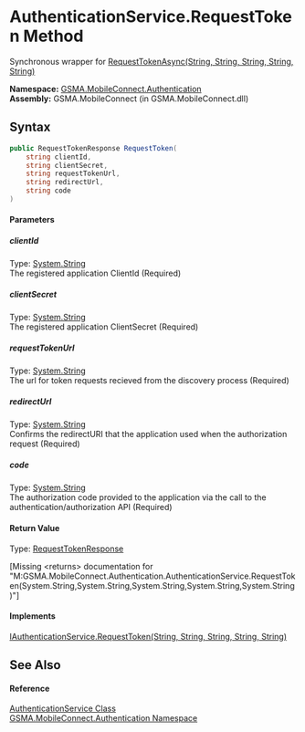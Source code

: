 AuthenticationService.RequestToken Method
=========================================
Synchronous wrapper for [RequestTokenAsync(String, String, String, String, String)][1]

**Namespace:** [GSMA.MobileConnect.Authentication][2]  
**Assembly:** GSMA.MobileConnect (in GSMA.MobileConnect.dll)

Syntax
------

```csharp
public RequestTokenResponse RequestToken(
	string clientId,
	string clientSecret,
	string requestTokenUrl,
	string redirectUrl,
	string code
)
```

#### Parameters

##### *clientId*
Type: [System.String][3]  
The registered application ClientId (Required)

##### *clientSecret*
Type: [System.String][3]  
The registered application ClientSecret (Required)

##### *requestTokenUrl*
Type: [System.String][3]  
The url for token requests recieved from the discovery process (Required)

##### *redirectUrl*
Type: [System.String][3]  
Confirms the redirectURI that the application used when the authorization request (Required)

##### *code*
Type: [System.String][3]  
The authorization code provided to the application via the call to the authentication/authorization API (Required)

#### Return Value
Type: [RequestTokenResponse][4]  

[Missing &lt;returns> documentation for "M:GSMA.MobileConnect.Authentication.AuthenticationService.RequestToken(System.String,System.String,System.String,System.String,System.String)"]

#### Implements
[IAuthenticationService.RequestToken(String, String, String, String, String)][5]  


See Also
--------

#### Reference
[AuthenticationService Class][6]  
[GSMA.MobileConnect.Authentication Namespace][2]  

[1]: ../IAuthenticationService/RequestTokenAsync.md
[2]: ../README.md
[3]: http://msdn.microsoft.com/en-us/library/s1wwdcbf
[4]: ../RequestTokenResponse/README.md
[5]: ../IAuthenticationService/RequestToken.md
[6]: README.md
[7]: ../../_icons/Help.png